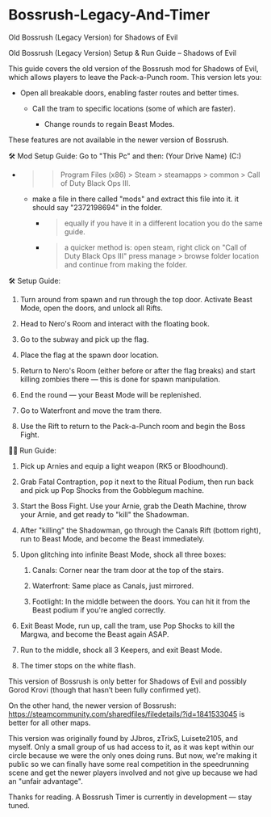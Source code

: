 # Bossrush-Legacy-And-Timer
Old Bossrush (Legacy Version) for Shadows of Evil

Old Bossrush (Legacy Version) Setup & Run Guide – Shadows of Evil

This guide covers the old version of the Bossrush mod for Shadows of Evil, which allows players to leave the Pack-a-Punch room. This version lets you:

  - Open all breakable doors, enabling faster routes and better times.

    - Call the tram to specific locations (some of which are faster).

      - Change rounds to regain Beast Modes.

These features are not available in the newer version of Bossrush.

🛠️ Mod Setup Guide:
Go to "This Pc"
and then: (Your Drive Name) (C:) 
  - > > Program Files (x86) > Steam > steamapps > common > Call of Duty Black Ops III.
    - make a file in there called "mods" and extract this file into it. it should say "2372198694" in the folder.
      - > equally if you have it in a different location you do the same guide.
      - > a quicker method is: open steam, right click on "Call of Duty Black Ops III" press manage > browse folder location and continue from making the folder.

🛠️ Setup Guide:

  1. Turn around from spawn and run through the top door. Activate Beast Mode, open the doors, and unlock all Rifts.

  2. Head to Nero's Room and interact with the floating book.

  3. Go to the subway and pick up the flag.

  4. Place the flag at the spawn door location.

  5. Return to Nero's Room (either before or after the flag breaks) and start killing zombies there — this is done for spawn manipulation.

  6. End the round — your Beast Mode will be replenished.

  7. Go to Waterfront and move the tram there.

  8. Use the Rift to return to the Pack-a-Punch room and begin the Boss Fight.



🏃‍♂️ Run Guide:

  1. Pick up Arnies and equip a light weapon (RK5 or Bloodhound).

  2. Grab Fatal Contraption, pop it next to the Ritual Podium, then run back and pick up Pop Shocks from the Gobblegum machine.

  3. Start the Boss Fight. Use your Arnie, grab the Death Machine, throw your Arnie, and get ready to "kill" the Shadowman.

  4. After "killing" the Shadowman, go through the Canals Rift (bottom right), run to Beast Mode, and become the Beast immediately.

  5. Upon glitching into infinite Beast Mode, shock all three boxes:

        1. Canals: Corner near the tram door at the top of the stairs.

        2. Waterfront: Same place as Canals, just mirrored.

        3. Footlight: In the middle between the doors. You can hit it from the Beast podium if you're angled correctly.

  6. Exit Beast Mode, run up, call the tram, use Pop Shocks to kill the Margwa, and become the Beast again ASAP.

  7. Run to the middle, shock all 3 Keepers, and exit Beast Mode.

  8. The timer stops on the white flash.

This version of Bossrush is only better for Shadows of Evil and possibly Gorod Krovi (though that hasn’t been fully confirmed yet).

On the other hand, the newer version of Bossrush:
https://steamcommunity.com/sharedfiles/filedetails/?id=1841533045
is better for all other maps.

This version was originally found by JJbros, zTrixS, Luisete2105, and myself. Only a small group of us had access to it, as it was kept within our circle because we were the only ones doing runs. But now, we're making it public so we can finally have some real competition in the speedrunning scene and get the newer players involved and not give up because we had an "unfair advantage".

Thanks for reading.
A Bossrush Timer is currently in development — stay tuned.
